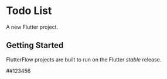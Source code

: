 # Todo List

A new Flutter project.

## Getting Started

FlutterFlow projects are built to run on the Flutter _stable_ release.

##123456
